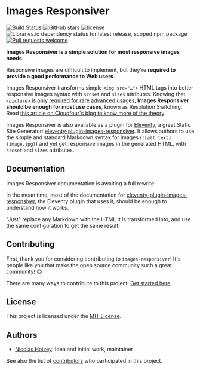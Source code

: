 # Images Responsiver

[![Build Status](https://github.com/nhoizey/images-responsiver/workflows/Tests%20CI/badge.svg)](https://github.com/nhoizey/images-responsiver/actions)
[![GitHub stars](https://img.shields.io/github/stars/nhoizey/images-responsiver.svg?style=social)](https://github.com/nhoizey/images-responsiver/stargazers)
[![license](https://img.shields.io/github/license/nhoizey/images-responsiver)](https://github.com/nhoizey/images-responsiver/blob/main/LICENSE.md)
![Libraries.io dependency status for latest release, scoped npm package](https://img.shields.io/librariesio/release/npm/images-responsiver)
[![Pull requests welcome](https://img.shields.io/badge/PRs-welcome-blueviolet)](https://github.com/nhoizey/images-responsiver/blob/main/CONTRIBUTING.md)

**Images Responsiver is a simple solution for most responsive images needs**.

Responsive images are difficult to implement, but they're **required to provide a good performance to Web users**.

Images Responsiver transforms simple `<img src="…">` HTML tags into better responsive images syntax with `srcset` and `sizes` attributes. Knowing that [`<picture>` is only required for rare advanced usages](https://cloudfour.com/thinks/dont-use-picture-most-of-the-time/), **Images Responsiver should be enough for most use cases**, known as Resolution Switching. Read [this article on Cloudfour's blog to know more of the theory](https://cloudfour.com/thinks/responsive-images-the-simple-way/).

Images Responsiver is also available as a plugin for [Eleventy](https://11ty.dev/), a great Static Site Generator: [eleventy-plugin-images-responsiver](https://nhoizey.github.io/images-responsiver/eleventy-plugin-images-responsiver/). It allows authors to use the simple and standard Markdown syntax for images (`![alt text](image.jpg)`) and yet get responsive images in the generated HTML, with `srcset` and `sizes` attributes.

## Documentation

Images Responsiver documentation is awaiting a full rewrite.

In the mean time, most of the documentation for [eleventy-plugin-images-responsiver](https://nhoizey.github.io/images-responsiver/eleventy-plugin-images-responsiver/), the Eleventy plugin that uses it, should be enough to understand how it works.

"Just" replace any Markdown with the HTML it is transformed into, and use the same configuration to get the same result.

## Contributing

First, thank you for considering contributing to `images-responsiver`! It's people like you that make the open source community such a great community! 😊

There are many ways to contribute to this project. [Get started here](https://github.com/nhoizey/images-responsiver/blob/main/CONTRIBUTING.md).

## License

This project is licensed under the [MIT License](LICENSE.md).

## Authors

- [Nicolas Hoizey](https://github.com/nhoizey): Idea and initial work, maintainer

See also the list of [contributors](https://github.com/nhoizey/images-responsiver/contributors) who participated in this project.
